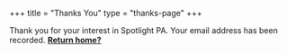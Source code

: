 +++
title = "Thanks You"
type = "thanks-page"
+++

Thank you for your interest in Spotlight PA. Your email address has been recorded. **[Return home?](/)**
